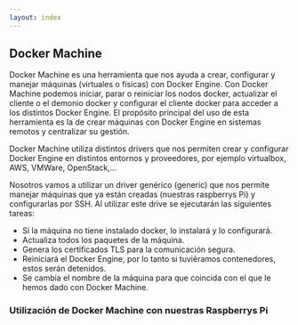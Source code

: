 ```yaml
---
layout: index
---
```


## Docker Machine

Docker Machine es una herramienta que nos ayuda a crear, configurar y manejar máquinas (virtuales o físicas) con Docker Engine. Con Docker Machine podemos iniciar, parar o reiniciar los nodos docker, actualizar el cliente o el demonio docker y configurar el cliente docker para acceder a los distintos Docker Engine. El propósito principal del uso de esta herramienta es la de crear máquinas con Docker Engine en sistemas remotos y centralizar su gestión.

Docker Machine utiliza distintos drivers que nos permiten crear y configurar Docker Engine en distintos entornos y proveedores, por ejemplo virtualbox, AWS, VMWare, OpenStack,... 

Nosotros vamos a utilizar un driver genérico (generic) que nos permite manejar máquinas que ya están creadas (nuestras raspberrys Pi) y configurarlas por SSH. Al utilizar este drive se ejecutarán las siguientes tareas:

* Si la máquina no tiene instalado docker, lo instalará y lo configurará.
* Actualiza todos los paquetes de la máquina.
* Genera los certificados TLS para la comunicación segura.
* Reiniciará el Docker Engine, por lo tanto si tuviéramos contenedores, estos serán detenidos.
* Se cambia el nombre de la máquina para que coincida con el que le hemos dado con Docker Machine.

### Utilización de Docker Machine con nuestras Raspberrys Pi

